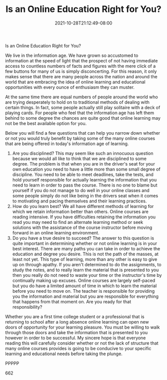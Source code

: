 ﻿---
title: "Is an Online Education Right for You?"
date: 2021-10-28T21:12:49-08:00
description: "Education Tips for Web Success"
featured_image: "/images/Education.jpg"
tags: ["Education"]
---

Is an Online Education Right for You? 

We live in the information age. We have grown so accustomed to information at the speed of light that the prospect of not having immediate access to countless numbers of facts and figures with the mere click of a few buttons for many of us is simply disconcerting. For this reason, it only makes sense that there are many people across the nation and around the world that are embracing the idea of online learning and educational opportunities with every ounce of enthusiasm they can muster.

At the same time there are equal numbers of people around the world who are trying desperately to hold on to traditional methods of dealing with certain things. In fact, some people actually still play solitaire with a deck of playing cards. For people who feel that the information age has left them behind to some degree the chances are quite good that online learning may not be the best available option for you.

Below you will find a few questions that can help you narrow down whether or not you would truly benefit by taking some of the many online courses that are being offered in today's information age of learning.

1) Are you disciplined? This may seem like such an innocuous question because we would all like to think that we are disciplined to some degree. The problem is that when you are in the driver's seat for your own education you need to have a little more than some small degree of discipline. You need to be able to meet deadlines, take the tests, and hold yourself responsible for actually learning the information that you need to learn in order to pass the course. There is no one to blame but yourself if you do not manage to do well in your online classes and some people simply do not like being in the drivers seat when it comes to motivating and pacing themselves and their learning practices. 
2) How do you learn best? We all have different methods of learning for which we retain information better than others. Online courses are reading intensive. If you have difficulties retaining the information you read you may need to find an alternate learning method or seek solutions with the assistance of the course instructor before moving forward in an online learning environment. 
3) Do you have a true desire to succeed? The answer to this question is quite important in determining whether or not online learning is in your best interest. There are many paths you can take in order to achieve the education and degree you desire. This is not the path of the masses, at least not yet. This type of learning, more than any other is easy to give up on through apathy. If you aren't determined to do the assignments, to study the notes, and to really learn the material that is presented to you then you really do not need to waste your time or the instructor's time by continually making up excuses. Online courses are largely self-paced but you do have a limited amount of time in which to learn the material before you need to move on. The teacher is responsible for providing you the information and material but you are responsible for everything that happens from that moment on. Are you ready for that responsibility? 

Whether you are a first time college student or a professional that is returning to school after a long absence online learning can open new doors of opportunity for your learning pleasure. You must be willing to walk through those doors and take the information that is presented to you however in order to be successful. My sincere hope is that everyone reading this will carefully consider whether or not the lack of structure that many online courses provides is going to be conducive to your specific learning and educational needs before taking the plunge.

PPPPP

662

